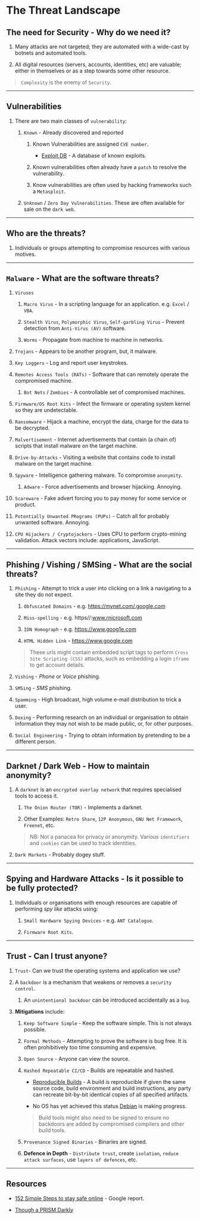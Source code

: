 # The Threat Landscape

## The need for Security - Why do we need it?

1. Many attacks are not targeted; they are automated with a wide-cast by botnets and automated tools.

2. All digital resources (servers, accounts, identities, etc) are valuable; either in themselves or as a step towards some other resource.

> `Complexity` is the enemy of `Security`.

---

## Vulnerabilities

1. There are two main classes of `vulnerability`:

   1. `Known` - Already discovered and reported

      1. Known Vulnerabilities are assigned `CVE number`.

         * [Exploit DB](https://www.exploit-db.com/) - A database of known exploits.

      2. Known vulnerabilities often already have a `patch` to resolve the vulnerability.

      3. Know vulnerabilities are often used by hacking frameworks such a `Metasploit`.

   2. `Unknown` / `Zero Day Vulnerabilities`. These are often available for sale on the `dark web`.

---

## Who are the threats?

1. Individuals or groups attempting to compromise resources with various motives.

---

## `Malware` - What are the software threats?

1. `Viruses`

   1. `Macro Virus` - In a scripting language for an application. e.g. `Excel` / `VBA`.

   2. `Stealth Virus`, `Polymorphic Virus`, `Self-garbling Virus` - Prevent detection from `Anti-Virus (AV)` software.

   3. `Worms` - Propagate from machine to machine in networks.

2. `Trojans` - Appears to be another program, but, it malware.

3. `Key Loggers` - Log and report user keystrokes.

4. `Remotes Access Tools (RATs)` - Software that can remotely operate the compromised machine.

   1. `Bot Nets` / `Zombies` - A controllable set of compromised machines.

5. `Firmware/OS Root Kits` - Infect the firmware or operating system kernel so they are undetectable.

6. `Ransomware` - Hijack a machine, encrypt the data, charge for the data to be decrypted.

7. `Malvertisement` - Internet advertisements that contain (a chain of) scripts that install malware on the target machine.

8. `Drive-by-Attacks` - Visiting a website that contains code to install malware on the target machine.

9. `Spyware` - Intelligence gathering malware. To compromise `anonymity`.

   1. `Adware` - Force advertisements and browser hijacking. Annoying.

10. `Scareware` - Fake advert forcing you to pay money for some service or product.

11. `Potentially Unwanted PRograms (PUPs)` - Catch all for probably unwanted software. Annoying.

12. `CPU Hijackers / Cryptojackers` - Uses CPU to perform crypto-mining validation. Attack vectors include: applications, JavaScript.

---

## Phishing / Vishing / SMSing - What are the social threats?

1. `Phishing` - Attempt to trick a user into clicking on a link a navigating to a site they do not expect.

   1. `Obfuscated Domains` - e.g. https://mynet.com/.google.com

   2. `Miss-spelling` - e.g. https//:www.rnicrosoft.com

   3. `IDN Homograph` - e.g. https://www.goog1e.com

   4. `HTML Hidden Link` - <a href="https://www.goog1e.com">https://www.google.com</a>

   > These urls might contain embedded script tags to perform `Cross Site Scripting (CSS)` attacks, such as embedding a login `iframe` to get account details.

2. `Vishing` - _Phone_ or _Voice_ phishing.

3. `SMSing` - _SMS_ phishing.

4. `Spamming` - High broadcast, high volume e-mail distribution to trick a user.

5. `Doxing` - Performing research on an individual or organisation to obtain information they may not wish to be made public, or, for other purposes.

6. `Social Engineering` - Trying to obtain information by pretending to be a different person.

---

## Darknet / Dark Web - How to maintain anonymity?

1. A `darknet` is an `encrypted overlay network` that requires specialised tools to access it.

    1. `The Onion Router (TOR)` - Implements a darknet.

    2. Other Examples: `Retro Share`, `12P Anonymous`, `GNU Net Framework`, `Freenet`, etc.

    > NB: Not a panacea for privacy or anonymity. Various `identifiers` and `cookies` can be used to track identities.

2. `Dark Markets` - Probably dogey stuff.

---

## Spying and Hardware Attacks - Is it possible to be fully protected?

1. Individuals or organisations with enough resources are capable of performing _spy like_ attacks using:

    1. `Small Hardware Spying Devices` - e.g. `ANT Catalogue`.

    2. `Firmware Root Kits`.

---

## Trust - Can I trust anyone?

1. `Trust`- Can we trust the operating systems and application we use?

2. A `backdoor` is a mechanism that weakens or removes a `security control`.

    1. An `unintentional backdoor` can be introduced accidentally as a `bug`.

3. __Mitigations__ include:

    1. `Keep Software Simple` - Keep the software simple. This is not always possible.

    2. `Formal Methods` - Attempting to prove the software is bug free. It is often prohibitively too time consuming and expensive.

    3. `Open Source` - Anyone can view the source.

    4. `Hashed Repeatable CI/CD` - Builds are repeatable and hashed.

        * [Reproducible Builds](https://reproducible-build.org) - A build is reproducible if given the same source code, build environment and build instructions, any party can recreate bit-by-bit identical copies of all specified artifacts.

        * No OS has yet achieved this status [Debian](https://wiki.debian.org/ReproducibleBuilds) is making progress.

        > Build tools might also need to be signed to ensure no backdoors are added by compromised compilers and other build tools.

    5. `Provenance Signed Binaries` - Binaries are signed.

    6.  __Defence in Depth__ - `Distribute trust`, create `isolation`, `reduce attack surfaces`, use `layers of defences`, etc.

---

## Resources

* [152 Simple Steps to stay safe online](https://static.googleusercontent.com/media/research.google.com/en//pubs/archive/46306.pdf) - Google report.

* [Though a PRISM Darkly](https://www.youtube.com/watch?v=_P1NA29X7Mw)

